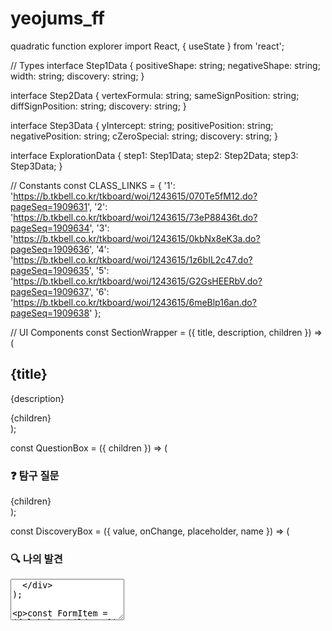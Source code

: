 # yeojums_ff
quadratic function explorer
import React, { useState } from 'react';

// Types
interface Step1Data {
  positiveShape: string;
  negativeShape: string;
  width: string;
  discovery: string;
}

interface Step2Data {
  vertexFormula: string;
  sameSignPosition: string;
  diffSignPosition: string;
  discovery: string;
}

interface Step3Data {
  yIntercept: string;
  positivePosition: string;
  negativePosition: string;
  cZeroSpecial: string;
  discovery: string;
}

interface ExplorationData {
  step1: Step1Data;
  step2: Step2Data;
  step3: Step3Data;
}

// Constants
const CLASS_LINKS = {
  '1': 'https://b.tkbell.co.kr/tkboard/woi/1243615/070Te5fM12.do?pageSeq=1909631',
  '2': 'https://b.tkbell.co.kr/tkboard/woi/1243615/73eP88436t.do?pageSeq=1909634',
  '3': 'https://b.tkbell.co.kr/tkboard/woi/1243615/0kbNx8eK3a.do?pageSeq=1909636',
  '4': 'https://b.tkbell.co.kr/tkboard/woi/1243615/1z6bIL2c47.do?pageSeq=1909635',
  '5': 'https://b.tkbell.co.kr/tkboard/woi/1243615/G2GsHEERbV.do?pageSeq=1909637',
  '6': 'https://b.tkbell.co.kr/tkboard/woi/1243615/6meBlp16an.do?pageSeq=1909638'
};

// UI Components
const SectionWrapper = ({ title, description, children }) => (
  <section className="bg-white/90 backdrop-blur-sm rounded-2xl p-6 md:p-8 shadow-lg border border-white/20 mb-8 animate-fade-in">
    <h2 className="text-2xl md:text-3xl font-bold text-gray-800 mb-2">{title}</h2>
    <p className="text-gray-600 mb-6">{description}</p>
    {children}
  </section>
);

const QuestionBox = ({ children }) => (
  <div className="bg-blue-50 rounded-xl p-6 mb-6 border border-blue-200">
    <h3 className="text-lg font-bold text-blue-800 mb-4">❓ 탐구 질문</h3>
    <div className="space-y-4">{children}</div>
  </div>
);

const DiscoveryBox = ({ value, onChange, placeholder, name }) => (
  <div className="bg-green-50 rounded-xl p-6 border border-green-200">
    <h3 className="text-lg font-bold text-green-800 mb-4">🔍 나의 발견</h3>
    <textarea
      name={name}
      value={value}
      onChange={onChange}
      placeholder={placeholder}
      rows="4"
      className="w-full p-3 border border-green-300 rounded-lg focus:ring-2 focus:ring-green-500 focus:border-green-500 transition resize-none"
    />
  </div>
);

const FormItem = ({ label, children }) => (
  <div>
    <label className="block text-sm font-semibold text-blue-700 mb-2">{label}</label>
    {children}
  </div>
);

// Step Components
const Step1A = ({ data, onUpdate }) => {
  const handleChange = (e) => {
    onUpdate({ ...data, [e.target.name]: e.target.value });
  };

  return (
    <SectionWrapper
      title="📊 1단계: 계수 a의 변화 탐구"
      description="슬라이더를 이용하여 a의 값을 다양하게 변화시키며 그래프를 관찰하고 아래 질문에 답해보세요."
    >
      <div className="w-full aspect-video mb-8 rounded-lg overflow-hidden border border-gray-200 shadow-md">
        <iframe
          src="https://www.geogebra.org/calculator/f8ttaerd?embed"
          className="w-full h-full"
          allowFullScreen
          style={{ border: 0 }}
          frameBorder="0"
          title="GeoGebra applet for coefficient a"
        ></iframe>
      </div>
      
      <QuestionBox>
        <FormItem label="a > 0일 때 그래프는 어떤 모양인가요?">
          <select name="positiveShape" value={data.positiveShape} onChange={handleChange} className="w-full p-2 border border-gray-300 rounded-md">
            <option value="">선택하세요</option>
            <option value="아래로 볼록">아래로 볼록</option>
            <option value="위로 볼록">위로 볼록</option>
          </select>
        </FormItem>
        <FormItem label="a < 0일 때 그래프는 어떤 모양인가요?">
          <select name="negativeShape" value={data.negativeShape} onChange={handleChange} className="w-full p-2 border border-gray-300 rounded-md">
            <option value="">선택하세요</option>
            <option value="아래로 볼록">아래로 볼록</option>
            <option value="위로 볼록">위로 볼록</option>
          </select>
        </FormItem>
        <FormItem label="|a|의 값이 클수록 그래프의 폭은 어떻게 변하나요?">
          <select name="width" value={data.width} onChange={handleChange} className="w-full p-2 border border-gray-300 rounded-md">
            <option value="">선택하세요</option>
            <option value="넓어진다">넓어진다</option>
            <option value="좁아진다">좁아진다</option>
          </select>
        </FormItem>
      </QuestionBox>
      <DiscoveryBox
        value={data.discovery}
        onChange={handleChange}
        placeholder="계수 a에 대해 발견한 규칙을 자유롭게 써보세요..."
        name="discovery"
      />
    </SectionWrapper>
  );
};

const Step2B = ({ data, onUpdate }) => {
  const handleChange = (e) => {
    onUpdate({ ...data, [e.target.name]: e.target.value });
  };

  return (
    <SectionWrapper
      title="📊 2단계: 계수 b의 변화 탐구"
      description="a = 1로 고정하고, b의 값을 변화시키며 꼭짓점의 위치와 대칭축을 관찰하고 아래 질문에 답해보세요."
    >
      <div className="w-full aspect-video mb-8 rounded-lg overflow-hidden border border-gray-200 shadow-md">
        <iframe
          src="https://www.geogebra.org/calculator/wd5zquyc?embed"
          className="w-full h-full"
          allowFullScreen
          style={{ border: 0 }}
          frameBorder="0"
          title="GeoGebra applet for coefficient b"
        ></iframe>
      </div>

      <QuestionBox>
        <FormItem label="꼭짓점의 x좌표는 어떤 식으로 구할 수 있을까요?">
          <input type="text" name="vertexFormula" value={data.vertexFormula} onChange={handleChange} placeholder="x = ______" className="w-full p-2 border border-gray-300 rounded-md" />
        </FormItem>
        <FormItem label="a와 b의 부호가 같을 때, 대칭축은 y축을 기준으로 어디에 있나요?">
          <select name="sameSignPosition" value={data.sameSignPosition} onChange={handleChange} className="w-full p-2 border border-gray-300 rounded-md">
            <option value="">선택하세요</option>
            <option value="왼쪽">왼쪽</option>
            <option value="오른쪽">오른쪽</option>
          </select>
        </FormItem>
        <FormItem label="a와 b의 부호가 다를 때, 대칭축은 y축을 기준으로 어디에 있나요?">
          <select name="diffSignPosition" value={data.diffSignPosition} onChange={handleChange} className="w-full p-2 border border-gray-300 rounded-md">
            <option value="">선택하세요</option>
            <option value="왼쪽">왼쪽</option>
            <option value="오른쪽">오른쪽</option>
          </select>
        </FormItem>
      </QuestionBox>
      <DiscoveryBox
        value={data.discovery}
        onChange={handleChange}
        placeholder="계수 b에 대해 발견한 규칙을 자유롭게 써보세요..."
        name="discovery"
      />
    </SectionWrapper>
  );
};

const Step3C = ({ data, onUpdate }) => {
  const handleChange = (e) => {
    onUpdate({ ...data, [e.target.name]: e.target.value });
  };

  return (
    <SectionWrapper
      title="📊 3단계: 계수 c의 변화 탐구"
      description="a = 1, b = 0으로 고정하고, c의 값을 변화시키며 y축 교점을 관찰하고 아래 질문에 답해보세요."
    >
      <div className="w-full aspect-video mb-8 rounded-lg overflow-hidden border border-gray-200 shadow-md">
        <iframe
          src="https://www.geogebra.org/calculator/qj7sjb5g?embed"
          className="w-full h-full"
          allowFullScreen
          style={{ border: 0 }}
          frameBorder="0"
          title="GeoGebra applet for coefficient c"
        ></iframe>
      </div>
      
      <QuestionBox>
        <FormItem label="그래프와 y축의 교점의 y좌표는 무엇과 같나요?">
          <input type="text" name="yIntercept" value={data.yIntercept} onChange={handleChange} placeholder="c와 같다? 다르다?" className="w-full p-2 border border-gray-300 rounded-md" />
        </FormItem>
        <FormItem label="c > 0일 때, 그래프는 x축을 기준으로 어디에서 y축과 만나나요?">
          <select name="positivePosition" value={data.positivePosition} onChange={handleChange} className="w-full p-2 border border-gray-300 rounded-md">
            <option value="">선택하세요</option>
            <option value="위쪽">위쪽</option>
            <option value="아래쪽">아래쪽</option>
          </select>
        </FormItem>
        <FormItem label="c < 0일 때, 그래프는 x축을 기준으로 어디에서 y축과 만나나요?">
          <select name="negativePosition" value={data.negativePosition} onChange={handleChange} className="w-full p-2 border border-gray-300 rounded-md">
            <option value="">선택하세요</option>
            <option value="위쪽">위쪽</option>
            <option value="아래쪽">아래쪽</option>
          </select>
        </FormItem>
        <FormItem label="c = 0일 때는 어떤 특별한 점이 있나요?">
          <input type="text" name="cZeroSpecial" value={data.cZeroSpecial} onChange={handleChange} placeholder="특별한 점을 써보세요" className="w-full p-2 border border-gray-300 rounded-md" />
        </FormItem>
      </QuestionBox>
      <DiscoveryBox
        value={data.discovery}
        onChange={handleChange}
        placeholder="계수 c에 대해 발견한 규칙을 자유롭게 써보세요..."
        name="discovery"
      />
    </SectionWrapper>
  );
};

const SummaryCard = ({ title, children }) => (
  <div className="bg-white rounded-xl p-6 shadow-md border border-gray-100 h-full">
    <h4 className="text-xl font-bold text-indigo-700 mb-4">{title}</h4>
    <div className="space-y-3 text-gray-700">{children}</div>
  </div>
);

const SummaryItem = ({ label, value }) => (
  <div>
    <p className="font-semibold text-sm text-gray-500">{label}</p>
    <p className="text-base font-medium">{value || <span className="text-gray-400 italic">입력 없음</span>}</p>
  </div>
);

const DiscoveryItem = ({ value }) => (
  <div className="mt-4 pt-3 border-t">
    <p className="font-semibold text-sm text-teal-600">✨ 내가 발견한 규칙:</p>
    <p className="text-base font-medium whitespace-pre-wrap">{value || <span className="text-gray-400 italic">입력 없음</span>}</p>
  </div>
);

const Confetti = () => {
  const colors = ['#6366f1', '#8b5cf6', '#ec4899', '#10b981', '#f59e0b'];
  return (
    <div className="absolute top-0 left-0 w-full h-full pointer-events-none z-10">
      {Array.from({ length: 50 }).map((_, i) => (
        <div
          key={i}
          className="absolute rounded-full animate-bounce"
          style={{
            backgroundColor: colors[Math.floor(Math.random() * colors.length)],
            left: `${Math.random() * 100}%`,
            width: `${Math.random() * 8 + 4}px`,
            height: `${Math.random() * 8 + 4}px`,
            animationDelay: `${Math.random() * 2}s`,
            animationDuration: '2s',
            top: `${Math.random() * 50}%`
          }}
        />
      ))}
    </div>
  );
};

const Step4Summary = ({ data }) => {
  const [selectedClass, setSelectedClass] = useState('');
  const [showConfetti, setShowConfetti] = useState(false);

  const handleClassSelect = (e) => {
    setSelectedClass(e.target.value);
  };

  const handleSubmit = () => {
    if (selectedClass && CLASS_LINKS[selectedClass]) {
      setShowConfetti(true);
      setTimeout(() => {
        window.open(CLASS_LINKS[selectedClass], '_blank');
        setShowConfetti(false);
      }, 1000);
    } else {
      alert('반을 선택해주세요!');
    }
  };
  
  return (
    <section className="relative bg-white/90 backdrop-blur-sm rounded-2xl p-6 md:p-8 shadow-lg border border-white/20 animate-fade-in overflow-hidden">
      {showConfetti && <Confetti />}
      <h2 className="text-2xl md:text-3xl font-bold text-gray-800 mb-2">🎉 최종 정리: 내가 발견한 이차함수의 비밀!</h2>
      <p className="text-gray-600 mb-6">탐구 활동을 통해 발견한 내용을 확인하고, 자신의 반을 선택하여 결과를 제출해주세요.</p>

      <div className="bg-gray-50 rounded-lg p-6 my-8 border">
        <h3 className="text-xl font-bold text-gray-800 mb-4">📊 나의 탐구 결과 요약</h3>
        <div className="grid grid-cols-1 md:grid-cols-3 gap-6">
          <SummaryCard title="계수 a의 역할">
            <SummaryItem label="a > 0일 때 모양" value={data.step1.positiveShape} />
            <SummaryItem label="a < 0일 때 모양" value={data.step1.negativeShape} />
            <SummaryItem label="|a|가 클수록 폭" value={data.step1.width} />
            <DiscoveryItem value={data.step1.discovery} />
          </SummaryCard>
          <SummaryCard title="계수 b의 역할">
            <SummaryItem label="꼭짓점 x좌표" value={data.step2.vertexFormula} />
            <SummaryItem label="a, b 부호 같을 때" value={data.step2.sameSignPosition} />
            <SummaryItem label="a, b 부호 다를 때" value={data.step2.diffSignPosition} />
            <DiscoveryItem value={data.step2.discovery} />
          </SummaryCard>
          <SummaryCard title="계수 c의 역할">
            <SummaryItem label="y축 교점" value={data.step3.yIntercept} />
            <SummaryItem label="c > 0일 때 위치" value={data.step3.positivePosition} />
            <SummaryItem label="c < 0일 때 위치" value={data.step3.negativePosition} />
            <SummaryItem label="c = 0일 때 특징" value={data.step3.cZeroSpecial} />
            <DiscoveryItem value={data.step3.discovery} />
          </SummaryCard>
        </div>
      </div>

      <div className="bg-gradient-to-r from-indigo-50 to-purple-50 rounded-lg p-6 my-6 border border-indigo-200">
        <h3 className="text-xl font-bold text-indigo-800 mb-4">📋 제출하기</h3>
        <p className="mb-4 text-gray-700">자신의 반을 선택하면 해당 반의 팅커벨 보드로 이동합니다.</p>
        <div className="flex flex-col sm:flex-row items-center gap-4">
          <select
            value={selectedClass}
            onChange={handleClassSelect}
            className="w-full sm:w-1/2 p-3 border-2 border-indigo-300 rounded-lg focus:ring-2 focus:ring-indigo-500 focus:border-indigo-500 transition"
          >
            <option value="">-- 반을 선택하세요 --</option>
            {Object.keys(CLASS_LINKS).map(classNum => (
              <option key={classNum} value={classNum}>{classNum}반</option>
            ))}
          </select>
          <button
            onClick={handleSubmit}
            disabled={!selectedClass}
            className="w-full sm:w-auto py-3 px-8 rounded-lg text-base font-bold cursor-pointer transition transform hover:-translate-y-0.5 bg-gradient-to-r from-green-500 to-teal-600 text-white shadow-md hover:shadow-lg disabled:opacity-50 disabled:cursor-not-allowed disabled:transform-none"
          >
            제출 링크 열기 🚀
          </button>
        </div>
        <p className="mt-4 text-center font-semibold text-indigo-700">
          💡 최종정리를 캡처 후 각반 팅커벨 보드에 올리세요!
        </p>
      </div>

      <div className="mt-8 p-6 bg-yellow-50 rounded-lg border-l-4 border-yellow-400">
        <h4 className="font-bold text-yellow-800">✨ 수고했어요!</h4>
        <p className="text-yellow-700 mt-2">오늘 탐구 활동을 통해 이차함수 그래프의 비밀을 파헤쳤습니다. 이제 여러분은 그래프의 모양을 예측하는 전문가가 되었어요!</p>
      </div>
    </section>
  );
};

// Main Component
const QuadraticFunctionExplorer = () => {
  const [data, setData] = useState({
    step1: {
      positiveShape: '',
      negativeShape: '',
      width: '',
      discovery: ''
    },
    step2: {
      vertexFormula: '',
      sameSignPosition: '',
      diffSignPosition: '',
      discovery: ''
    },
    step3: {
      yIntercept: '',
      positivePosition: '',
      negativePosition: '',
      cZeroSpecial: '',
      discovery: ''
    }
  });

  const updateStep1 = (step1Data) => {
    setData(prev => ({ ...prev, step1: step1Data }));
  };

  const updateStep2 = (step2Data) => {
    setData(prev => ({ ...prev, step2: step2Data }));
  };

  const updateStep3 = (step3Data) => {
    setData(prev => ({ ...prev, step3: step3Data }));
  };

  return (
    <div className="min-h-screen bg-gradient-to-br from-blue-100 via-purple-50 to-pink-100">
      {/* Header */}
      <header className="text-center py-12 px-4">
        <h1 className="text-4xl md:text-6xl font-bold bg-gradient-to-r from-blue-600 to-purple-600 bg-clip-text text-transparent mb-4">
          🔬 이차함수 그래프의 비밀 탐구
        </h1>
        <p className="text-lg md:text-xl text-gray-700 max-w-2xl mx-auto">
          y = ax² + bx + c에서 각 계수가 그래프에 어떤 영향을 주는지 알아보는 시간입니다!
        </p>
      </header>

      {/* Main Content */}
      <main className="max-w-6xl mx-auto px-4 pb-12">
        <Step1A data={data.step1} onUpdate={updateStep1} />
        <Step2B data={data.step2} onUpdate={updateStep2} />
        <Step3C data={data.step3} onUpdate={updateStep3} />
        <Step4Summary data={data} />
      </main>

      {/* Custom Styles */}
      <style jsx>{`
        @keyframes fade-in {
          from { opacity: 0; transform: translateY(20px); }
          to { opacity: 1; transform: translateY(0); }
        }
        .animate-fade-in {
          animation: fade-in 0.6s ease-out;
        }
      `}</style>
    </div>
  );
};

export default QuadraticFunctionExplorer;
